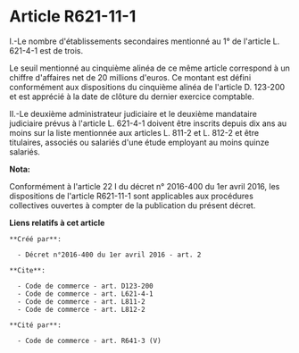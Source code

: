 # Article R621-11-1

I.-Le nombre d'établissements secondaires mentionné au 1° de l'article L. 621-4-1 est de trois. 

Le seuil mentionné au cinquième alinéa de ce même article correspond à un chiffre d'affaires net de 20 millions d'euros. Ce
montant est défini conformément aux dispositions du cinquième alinéa de l'article D. 123-200 et est apprécié à la date de
clôture du dernier exercice comptable. 

II.-Le deuxième administrateur judiciaire et le deuxième mandataire judiciaire prévus à l'article L. 621-4-1 doivent être
inscrits depuis dix ans au moins sur la liste mentionnée aux articles L. 811-2 et L. 812-2 et être titulaires, associés ou
salariés d'une étude employant au moins quinze salariés.

**Nota:**

Conformément à l'article 22 I du décret n° 2016-400 du 1er avril 2016, les dispositions de l'article R621-11-1  sont
applicables aux procédures collectives ouvertes à compter de la publication du présent décret.

**Liens relatifs à cet article**

	**Créé par**:

	  - Décret n°2016-400 du 1er avril 2016 - art. 2

	**Cite**:

	  - Code de commerce - art. D123-200
	  - Code de commerce - art. L621-4-1
	  - Code de commerce - art. L811-2
	  - Code de commerce - art. L812-2

	**Cité par**:

	  - Code de commerce - art. R641-3 (V)
